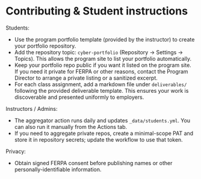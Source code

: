 # Contributing & Student instructions

Students:
- Use the program portfolio template (provided by the instructor) to create your portfolio repository.
- Add the repository topic: `cyber-portfolio` (Repository → Settings → Topics). This allows the program site to list your portfolio automatically.
- Keep your portfolio repo public if you want it listed on the program site. If you need it private for FERPA or other reasons, contact the Program Director to arrange a private listing or a sanitized excerpt.
- For each class assignment, add a markdown file under `deliverables/` following the provided deliverable template. This ensures your work is discoverable and presented uniformly to employers.

Instructors / Admins:
- The aggregator action runs daily and updates `_data/students.yml`. You can also run it manually from the Actions tab.
- If you need to aggregate private repos, create a minimal-scope PAT and store it in repository secrets; update the workflow to use that token.

Privacy:
- Obtain signed FERPA consent before publishing names or other personally-identifiable information.
